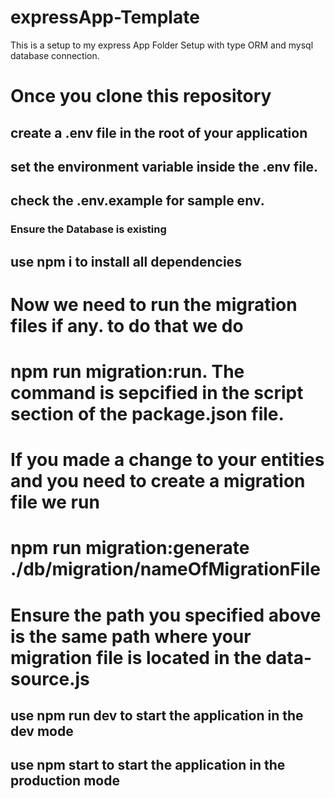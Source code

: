 # expressApp-Template
This is a setup to my express App Folder Setup with type ORM and mysql database connection.

# Once you clone this repository
## create a .env file in the root of your application
## set the environment variable inside the .env file.

## check the .env.example for sample env.

### Ensure the Database is existing

## use npm i to install all dependencies
# Now we need to run the migration files if any. to do that we do

# npm run migration:run. The command is sepcified in the script section of the package.json file.

# If you made a change to your entities and you need to create a migration file we run

# npm run migration:generate ./db/migration/nameOfMigrationFile

# Ensure the path you specified above is the same path where your migration file is located in the data-source.js

## use npm run dev to start the application in the dev mode

## use npm start to start the application in the production mode